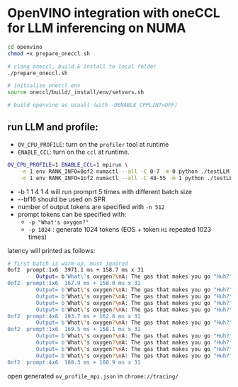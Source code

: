 # OpenVINO integration with oneCCL for LLM inferencing on NUMA

```bash
cd openvino
chmod +x prepare_oneccl.sh

# clong oneccl, build & install to local folder
./prepare_oneccl.sh

# initialize oneccl env
source oneccl/build/_install/env/setvars.sh

# build openvino as usuall（with -DENABLE_CPPLINT=OFF）
```

## run LLM and profile:
- `OV_CPU_PROFILE`: turn on the `profiler` tool at runtime
- `ENABLE_CCL`: turn on the `ccl` at runtime.

```bash
OV_CPU_PROFILE=1 ENABLE_CCL=1 mpirun \
    -n 1 env RANK_INFO=0of2 numactl --all -C 0-7 -m 0 python ./testLLM.py --bf16 /mnt/disk2/tingqian/models/Mistral-7B-Instruct-v0.1-OV/FP16 -b 1 1 4 1 4 : \
    -n 1 env RANK_INFO=1of2 numactl --all -C 48-55 -m 1 python ./testLLM.py --bf16 /mnt/disk2/tingqian/models/Mistral-7B-Instruct-v0.1-OV/FP16 -b 1 1 4 1 4
```

 - -b 1 1 4 1 4  will run promprt 5 times with different batch size
 -  --bf16 should be used on SPR
 - number of output tokens are specified with `-n 512`
 - prompt tokens can be specified with:
    -  `-p "What's oxygen?"`
    -  `-p 1024` : generate 1024 tokens (EOS + token `Hi` repeated 1023 times)

latency will printed as follows:

```bash
# first batch is warm-up, must ignored
0of2  prompt:1x6  3971.1 ms + 158.7 ms x 31
         Output= b'What\'s oxygen?\nA: The gas that makes you go "Huh?"\n\nWhat\'s carbon?\nA: The stuff that makes diamonds. And black' ...
0of2  prompt:1x6  167.9 ms + 158.0 ms x 31
         Output= b'What\'s oxygen?\nA: The gas that makes you go "Huh?"\n\nWhat\'s carbon?\nA: The stuff that makes diamonds. And black' ...
         Output= b'What\'s oxygen?\nA: The gas that makes you go "Huh?"\n\nWhat\'s carbon?\nA: The stuff that makes diamonds. And black' ...
         Output= b'What\'s oxygen?\nA: The gas that makes you go "Huh?"\n\nWhat\'s carbon?\nA: The stuff that makes diamonds. And black' ...
         Output= b'What\'s oxygen?\nA: The gas that makes you go "Huh?"\n\nWhat\'s carbon?\nA: The stuff that makes diamonds. And black' ...
0of2  prompt:4x6  193.7 ms + 162.6 ms x 31
         Output= b'What\'s oxygen?\nA: The gas that makes you go "Huh?"\n\nWhat\'s carbon?\nA: The stuff that makes diamonds. And black' ...
0of2  prompt:1x6  169.5 ms + 158.1 ms x 31
         Output= b'What\'s oxygen?\nA: The gas that makes you go "Huh?"\n\nWhat\'s carbon?\nA: The stuff that makes diamonds. And black' ...
         Output= b'What\'s oxygen?\nA: The gas that makes you go "Huh?"\n\nWhat\'s carbon?\nA: The stuff that makes diamonds. And black' ...
         Output= b'What\'s oxygen?\nA: The gas that makes you go "Huh?"\n\nWhat\'s carbon?\nA: The stuff that makes diamonds. And black' ...
         Output= b'What\'s oxygen?\nA: The gas that makes you go "Huh?"\n\nWhat\'s carbon?\nA: The stuff that makes diamonds. And black' ...
0of2  prompt:4x6  188.3 ms + 160.9 ms x 31
```

open generated `ov_profile_mpi.json` in `chrome://tracing/`
